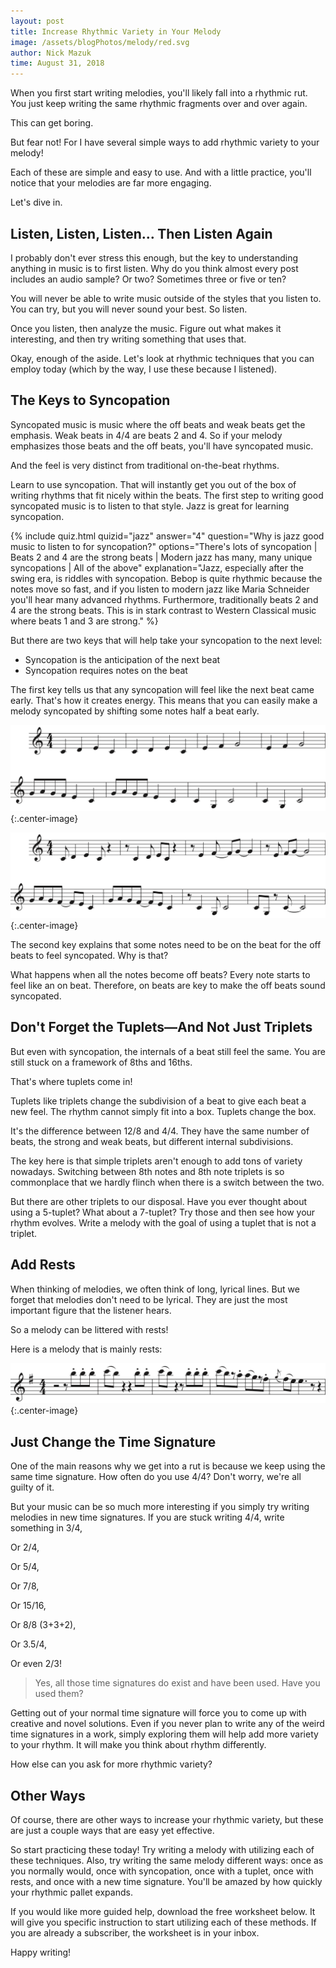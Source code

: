 ```yaml
---
layout: post
title: Increase Rhythmic Variety in Your Melody
image: /assets/blogPhotos/melody/red.svg
author: Nick Mazuk
time: August 31, 2018
---
```


When you first start writing melodies, you'll likely fall into a rhythmic rut. You just keep writing the same rhythmic fragments over and over again.

This can get boring.

But fear not! For I have several simple ways to add rhythmic variety to your melody!

Each of these are simple and easy to use. And with a little practice, you'll notice that your melodies are far more engaging.

Let's dive in.

<!--end-of-intro-->

## Listen, Listen, Listen&hellip; Then Listen Again

I probably don't ever stress this enough, but the key to understanding anything in music is to first listen. Why do you think almost every post includes an audio sample? Or two? Sometimes three or five or ten?

You will never be able to write music outside of the styles that you listen to. You can try, but you will never sound your best. So listen.

Once you listen, then analyze the music. Figure out what makes it interesting, and then try writing something that uses that.

Okay, enough of the aside. Let's look at rhythmic techniques that you can employ today (which by the way, I use these because I listened).

## The Keys to Syncopation

Syncopated music is music where the off beats and weak beats get the emphasis. Weak beats in 4/4 are beats 2 and 4. So if your melody emphasizes those beats and the off beats, you'll have syncopated music.

And the feel is very distinct from traditional on-the-beat rhythms.

Learn to use syncopation. That will instantly get you out of the box of writing rhythms that fit nicely within the beats. The first step to writing good syncopated music is to listen to that style. Jazz is great for learning syncopation.

{% include quiz.html quizid="jazz" answer="4" question="Why is jazz good music to listen to for syncopation?" options="There's lots of syncopation | Beats 2 and 4 are the strong beats | Modern jazz has many, many unique syncopations | All of the above" explanation="Jazz, especially after the swing era, is riddles with syncopation. Bebop is quite rhythmic because the notes move so fast, and if you listen to modern jazz like Maria Schneider you'll hear many advanced rhythms. Furthermore, traditionally beats 2 and 4 are the strong beats. This is in stark contrast to Western Classical music where beats 1 and 3 are strong." %}

But there are two keys that will help take your syncopation to the next level:

- Syncopation is the anticipation of the next beat
- Syncopation requires notes on the beat

The first key tells us that any syncopation will feel like the next beat came early. That's how it creates energy. This means that you can easily make a melody syncopated by shifting some notes half a beat early.

![Freres Jacques Original](/blog/resources/nonSyncopatedMelody.png "Freres Jacques Original"){:.center-image}

![Freres Jacques Syncopated](/blog/resources/syncopatedMelody.png "Freres Jacques Syncopated"){:.center-image}

The second key explains that some notes need to be on the beat for the off beats to feel syncopated. Why is that?

What happens when all the notes become off beats? Every note starts to feel like an on beat. Therefore, on beats are key to make the off beats sound syncopated.

## Don't Forget the Tuplets&mdash;And Not Just Triplets

But even with syncopation, the internals of a beat still feel the same. You are still stuck on a framework of 8ths and 16ths.

That's where tuplets come in!

Tuplets like triplets change the subdivision of a beat to give each beat a new feel. The rhythm cannot simply fit into a box. Tuplets change the box.

It's the difference between 12/8 and 4/4. They have the same number of beats, the strong and weak beats, but different internal subdivisions.

The key here is that simple triplets aren't enough to add tons of variety nowadays. Switching between 8th notes and 8th note triplets is so commonplace that we hardly flinch when there is a switch between the two.

But there are other triplets to our disposal. Have you ever thought about using a 5-tuplet? What about a 7-tuplet? Try those and then see how your rhythm evolves. Write a melody with the goal of using a tuplet that is not a triplet.

## Add Rests

When thinking of melodies, we often think of long, lyrical lines. But we forget that melodies don't need to be lyrical. They are just the most important figure that the listener hears.

So a melody can be littered with rests!

Here is a melody that is mainly rests:

![Barber of Seville](/blog/resources/melodyWithRests.png "Barber of Seville"){:.center-image}

## Just Change the Time Signature

One of the main reasons why we get into a rut is because we keep using the same time signature. How often do you use 4/4? Don't worry, we're all guilty of it.

But your music can be so much more interesting if you simply try writing melodies in new time signatures. If you are stuck writing 4/4, write something in 3/4,

Or 2/4,

Or 5/4,

Or 7/8,

Or 15/16,

Or 8/8 (3+3+2),

Or 3.5/4,

Or even 2/3!

> Yes, all those time signatures do exist and have been used. Have you used them?

Getting out of your normal time signature will force you to come up with creative and novel solutions. Even if you never plan to write any of the weird time signatures in a work, simply exploring them will help add more variety to your rhythm. It will make you think about rhythm differently.

How else can you ask for more rhythmic variety?

## Other Ways

Of course, there are other ways to increase your rhythmic variety, but these are just a couple ways that are easy yet effective.

So start practicing these today! Try writing a melody with utilizing each of these techniques. Also, try writing the same melody different ways: once as you normally would, once with syncopation, once with a tuplet, once with rests, and once with a new time signature. You'll be amazed by how quickly your rhythmic pallet expands.

If you would like more guided help, download the free worksheet below. It will give you specific instruction to start utilizing each of these methods. If you are already a subscriber, the worksheet is in your inbox.

Happy writing!
